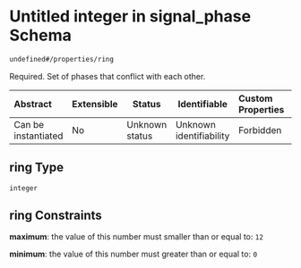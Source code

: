 # Untitled integer in signal_phase Schema

```txt
undefined#/properties/ring
```

Required. Set of phases that conflict with each other. 


| Abstract            | Extensible | Status         | Identifiable            | Custom Properties | Additional Properties | Access Restrictions | Defined In                                                                              |
| :------------------ | ---------- | -------------- | ----------------------- | :---------------- | --------------------- | ------------------- | --------------------------------------------------------------------------------------- |
| Can be instantiated | No         | Unknown status | Unknown identifiability | Forbidden         | Allowed               | none                | [signal_phase.schema.json\*](../../out/signal_phase.schema.json "open original schema") |

## ring Type

`integer`

## ring Constraints

**maximum**: the value of this number must smaller than or equal to: `12`

**minimum**: the value of this number must greater than or equal to: `0`

